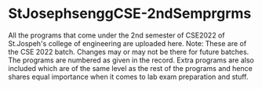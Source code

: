 # StJosephsenggCSE-2ndSemprgrms
All the programs that come under the 2nd semester of CSE2022 of St.Jospeh's college of engineering are uploaded here.
Note: These are of the CSE 2022 batch. Changes may or may not be there for future batches.
The programs are numbered as given in the record.
Extra programs are also included which are of the same level as the rest of the programs and hence shares equal importance when it comes to lab exam preparation and stuff.
